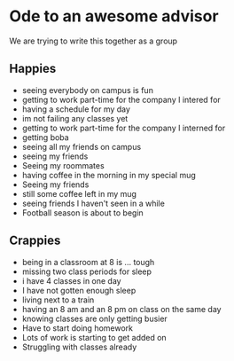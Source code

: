 # Ode to an awesome advisor
We are trying to write this together as a group


## Happies

- seeing everybody on campus is fun
- getting to work part-time for the company I intered for
- having a schedule for my day
- im not failing any classes yet
- getting to work part-time for the company I interned for
- getting boba
- seeing all my friends on campus
- seeing my friends
- Seeing my roommates
- having coffee in the morning in my special mug
- Seeing my friends
- still some coffee left in my mug
- seeing friends I haven't seen in a while
- Football season is about to begin

## Crappies

- being in a classroom at 8 is ... tough
- missing two class periods for sleep
- i have 4 classes in one day
- I have not gotten enough sleep
- living next to a train
- having an 8 am and an 8 pm on class on the same day
- knowing classes are only getting busier
- Have to start doing homework
- Lots of work is starting to get added on
- Struggling with classes already 

